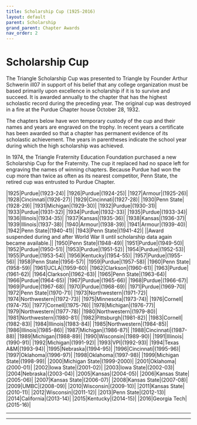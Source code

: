 ```yaml
---
title: Scholarship Cup (1925-2016)
layout: default
parent: Scholarship
grand_parent: Chapter Awards
nav_order: 2
---
```

# Scholarship Cup

The Triangle Scholarship Cup was presented to Triangle by Founder Arthur
Schwerin ill07 in support of his belief that any college organization must
be based primarily upon excellence in scholarship if it is to survive and
succeed.  It is awarded annually to the chapter that has the highest
scholastic record during the preceding year.  The original cup was
destroyed in a fire at the Purdue Chapter house October 28, 1932.

The chapters below have won temporary custody of the cup and their names
and years are engraved on the trophy.  In recent years a certificate has
been awarded so that a chapter has permanent evidence of its scholastic
achievement.  The years in parentheses indicate the school year during
which the high scholarship was achieved.

In 1974, the Triangle Fraternity Education Foundation purchased a new
Scholarship Cup for the Fraternity.  The cup it replaced had no space left
for engraving the names of winning chapters.  Because Purdue had won the
cup more than twice as often as its nearest competitor, Penn State, the
retired cup was entrusted to Purdue Chapter.

|1925|Purdue|(1923-24)|
|1926|Purdue|(1924-25)|
|1927|Armour|(1925-26)|
|1928|Cincinnati|(1926-27)|
|1929|Cincinnati|(1927-28)|
|1930|Penn State|(1928-29)|
|1931|Michigan|(1929-30)|
|1932|Purdue|(1930-31)|
|1933|Purdue|(1931-32)|
|1934|Purdue|(1932-33)|
|1935|Purdue|(1933-34)|
|1936|Illinois|(1934-35)|
|1937|Kansas|(1935-36)|
|1938|Kansas|(1936-37)|
|1939|Illinois|(1937-38)|
|1940|Armour|(1938-39)|
|1941|Armour|(1939-40)|
|1942|Penn State|(1940-41)|
|1943|Penn State|(1941-42)|
||Award suspended during and after World War II until scholarship data again became available.||
|1950|Penn State|(1948-49)|
|1951|Purdue|(1949-50)|
|1952|Purdue|(1950-51)|
|1953|Purdue|(1951-52)|
|1954|Purdue|(1952-53)|
|1955|Purdue|(1953-54)|
|1956|Kentucky|(1954-55)|
|1957|Purdue|(1955-56)|
|1958|Penn State|(1956-57)|
|1959|Purdue|(1957-58)|
|1960|Penn State|(1958-59)|
|1961|UCLA|(1959-60)|
|1962|Clarkson|(1960-61)|
|1963|Purdue|(1961-62)|
|1964|Clarkson|(1962-63)|
|1965|Penn State|(1963-64)|
|1966|Purdue|(1964-65)|
|1967|Purdue|(1965-66)|
|1968|Purdue|(1966-67)|
|1969|Purdue|(1967-68)|
|1970|Purdue|(1968-69)|
|1971|Purdue|(1969-70)|
|1972|Penn State|(1970-71)|
|1973|Northwestern|(1971-72)|
|1974|Northwestern|(1972-73)|
|1975|Minnesota|(1973-74)|
|1976|Cornell|(1974-75)|
|1977|Cornell|(1975-76)|
|1978|Michigan|(1976-77)|
|1979|Northwestern|(1977-78)|
|1980|Northwestern|(1979-80)|
|1981|Northwestern|(1980-81)|
|1982|Pittsburgh|(1981-82)|
|1983|Cornell|(1982-83)|
|1984|Illinois|(1983-84)|
|1985|Northwestern|(1984-85)|
|1986|Illinois|(1985-86)|
|1987|Michigan|(1986-87)|
|1988|Cincinnati|(1987-88)|
|1989|Michigan|(1988-89)|
|1990|Wisconsin|(1989-90)|
|1991|Illinois|(1990-91)|
|1992|Michigan|(1991-92)|
|1993|VPI|(1992-93)|
|1994|Texas A&M|(1993-94)|
|1995|Nebraska|(1994-95)|
|1996|Cincinnati|(1995-96)|
|1997|Oklahoma|(1996-97)|
|1998|Oklahoma|(1997-98)|
|1999|Michigan State|(1998-99)|
|2000|Michigan State|(1999-2000)|
|2001|Oklahoma|(2000-01)|
|2002|Iowa State|(2001-02)|
|2003|Iowa State|(2002-03)|
|2004|Nebraska|(2003-04)|
|2005|Kansas|(2004-05)|
|2006|Kansas State|(2005-06)|
|2007|Kansas State|(2006-07)|
|2008|Kansas State|(2007-08)|
|2009|UMBC|(2008-09)|
|2010|Wisconsin|(2009-10)|
|2011|Kansas State|(2010-11)|
|2012|Wisconsin|(2011-12)|
|2013|Penn State|(2012-13)|
|2014|California|(2013-14)|
|2015|Kentucky|(2014-15)|
|2016|Georgia Tech|(2015-16)|

----

----